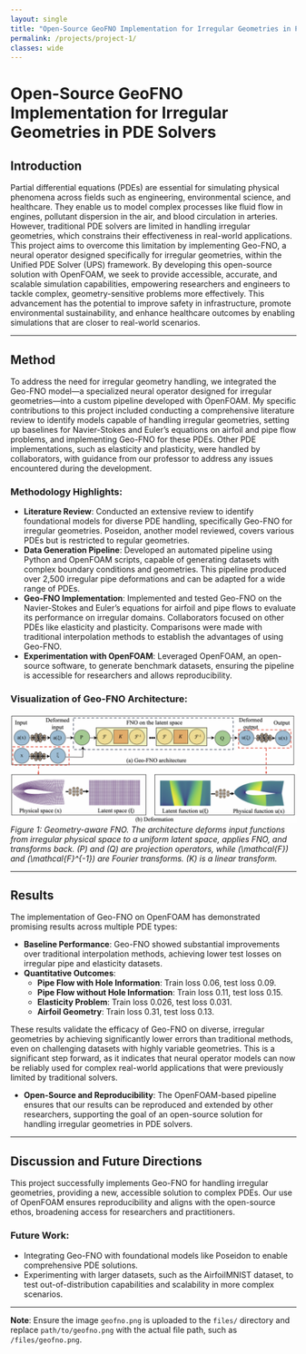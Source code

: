 ```yaml
---
layout: single
title: "Open-Source GeoFNO Implementation for Irregular Geometries in PDE Solvers"
permalink: /projects/project-1/
classes: wide
---
```


# Open-Source GeoFNO Implementation for Irregular Geometries in PDE Solvers

## Introduction

Partial differential equations (PDEs) are essential for simulating physical phenomena across fields such as engineering, environmental science, and healthcare. They enable us to model complex processes like fluid flow in engines, pollutant dispersion in the air, and blood circulation in arteries. However, traditional PDE solvers are limited in handling irregular geometries, which constrains their effectiveness in real-world applications. This project aims to overcome this limitation by implementing Geo-FNO, a neural operator designed specifically for irregular geometries, within the Unified PDE Solver (UPS) framework. By developing this open-source solution with OpenFOAM, we seek to provide accessible, accurate, and scalable simulation capabilities, empowering researchers and engineers to tackle complex, geometry-sensitive problems more effectively. This advancement has the potential to improve safety in infrastructure, promote environmental sustainability, and enhance healthcare outcomes by enabling simulations that are closer to real-world scenarios.

---

## Method

To address the need for irregular geometry handling, we integrated the Geo-FNO model—a specialized neural operator designed for irregular geometries—into a custom pipeline developed with OpenFOAM. My specific contributions to this project included conducting a comprehensive literature review to identify models capable of handling irregular geometries, setting up baselines for Navier-Stokes and Euler’s equations on airfoil and pipe flow problems, and implementing Geo-FNO for these PDEs. Other PDE implementations, such as elasticity and plasticity, were handled by collaborators, with guidance from our professor to address any issues encountered during the development.

### Methodology Highlights:

- **Literature Review**: Conducted an extensive review to identify foundational models for diverse PDE handling, specifically Geo-FNO for irregular geometries. Poseidon, another model reviewed, covers various PDEs but is restricted to regular geometries.
- **Data Generation Pipeline**: Developed an automated pipeline using Python and OpenFOAM scripts, capable of generating datasets with complex boundary conditions and geometries. This pipeline produced over 2,500 irregular pipe deformations and can be adapted for a wide range of PDEs.
- **Geo-FNO Implementation**: Implemented and tested Geo-FNO on the Navier-Stokes and Euler’s equations for airfoil and pipe flows to evaluate its performance on irregular domains. Collaborators focused on other PDEs like elasticity and plasticity. Comparisons were made with traditional interpolation methods to establish the advantages of using Geo-FNO.
- **Experimentation with OpenFOAM**: Leveraged OpenFOAM, an open-source software, to generate benchmark datasets, ensuring the pipeline is accessible for researchers and allows reproducibility.

### Visualization of Geo-FNO Architecture:

![Geo-FNO Architecture](/images/geofno.png)  
*Figure 1: Geometry-aware FNO. The architecture deforms input functions from irregular physical space to a uniform latent space, applies FNO, and transforms back. \(P\) and \(Q\) are projection operators, while \(\mathcal{F}\) and \(\mathcal{F}^{-1}\) are Fourier transforms. \(K\) is a linear transform.*

---

## Results

The implementation of Geo-FNO on OpenFOAM has demonstrated promising results across multiple PDE types:

- **Baseline Performance**: Geo-FNO showed substantial improvements over traditional interpolation methods, achieving lower test losses on irregular pipe and elasticity datasets.
- **Quantitative Outcomes**:
  - **Pipe Flow with Hole Information**: Train loss 0.06, test loss 0.09.
  - **Pipe Flow without Hole Information**: Train loss 0.11, test loss 0.15.
  - **Elasticity Problem**: Train loss 0.026, test loss 0.031.
  - **Airfoil Geometry**: Train loss 0.31, test loss 0.13.

These results validate the efficacy of Geo-FNO on diverse, irregular geometries by achieving significantly lower errors than traditional methods, even on challenging datasets with highly variable geometries. This is a significant step forward, as it indicates that neural operator models can now be reliably used for complex real-world applications that were previously limited by traditional solvers.

- **Open-Source and Reproducibility**: The OpenFOAM-based pipeline ensures that our results can be reproduced and extended by other researchers, supporting the goal of an open-source solution for handling irregular geometries in PDE solvers.

---

## Discussion and Future Directions

This project successfully implements Geo-FNO for handling irregular geometries, providing a new, accessible solution to complex PDEs. Our use of OpenFOAM ensures reproducibility and aligns with the open-source ethos, broadening access for researchers and practitioners.

### Future Work:
- Integrating Geo-FNO with foundational models like Poseidon to enable comprehensive PDE solutions.
- Experimenting with larger datasets, such as the AirfoilMNIST dataset, to test out-of-distribution capabilities and scalability in more complex scenarios.

---

**Note**: Ensure the image `geofno.png` is uploaded to the `files/` directory and replace `path/to/geofno.png` with the actual file path, such as `/files/geofno.png`.
